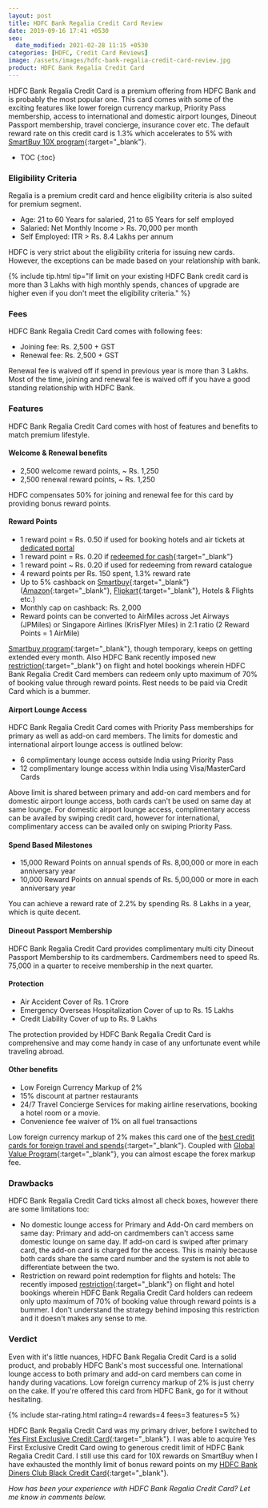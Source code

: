 ```yaml
---
layout: post
title: HDFC Bank Regalia Credit Card Review
date: 2019-09-16 17:41 +0530
seo:
  date_modified: 2021-02-28 11:15 +0530
categories: [HDFC, Credit Card Reviews]
image: /assets/images/hdfc-bank-regalia-credit-card-review.jpg
product: HDFC Bank Regalia Credit Card
---
```


HDFC Bank Regalia Credit Card is a premium offering from HDFC Bank and is probably the most popular one. This card comes with some of the exciting features like lower foreign currency markup, Priority Pass membership, access to international and domestic airport lounges, Dineout Passport membership, travel concierge, insurance cover etc. The default reward rate on this credit card is 1.3% which accelerates to 5% with [SmartBuy 10X program](/hdfc-smartbuy-10x-program-major-devaluation-from-june-2020/){:target="\_blank"}.

<!-- prettier-ignore -->
* TOC
{:toc}

### Eligibility Criteria

Regalia is a premium credit card and hence eligibility criteria is also suited for premium segment.

- Age: 21 to 60 Years for salaried, 21 to 65 Years for self employed
- Salaried: Net Monthly Income > Rs. 70,000 per month
- Self Employed: ITR > Rs. 8.4 Lakhs per annum

HDFC is very strict about the eligibility criteria for issuing new cards. However, the exceptions can be made based on your relationship with bank.

{% include tip.html tip="If limit on your existing HDFC Bank credit card is more than 3 Lakhs with high monthly spends, chances of upgrade are higher even if you don't meet the eligibility criteria." %}

### Fees

HDFC Bank Regalia Credit Card comes with following fees:

- Joining fee: Rs. 2,500 + GST
- Renewal fee: Rs. 2,500 + GST

Renewal fee is waived off if spend in previous year is more than 3 Lakhs. Most of the time, joining and renewal fee is waived off if you have a good standing relationship with HDFC Bank.

### Features

HDFC Bank Regalia Credit Card comes with host of features and benefits to match premium lifestyle.

#### Welcome & Renewal benefits

- 2,500 welcome reward points, ~ Rs. 1,250
- 2,500 renewal reward points, ~ Rs. 1,250

HDFC compensates 50% for joining and renewal fee for this card by providing bonus reward points.

#### Reward Points

- 1 reward point = Rs. 0.50 if used for booking hotels and air tickets at [dedicated portal](https://offers.smartbuy.hdfcbank.com/regalia)
- 1 reward point = Rs. 0.20 if [redeemed for cash](/redeem-hdfc-credit-card-reward-points-for-cash/){:target="\_blank"}
- 1 reward point ~ Rs. 0.20 if used for redeeming from reward catalogue
- 4 reward points per Rs. 150 spent, 1.3% reward rate
- Up to 5% cashback on [Smartbuy](/hdfc-smartbuy-10x-program-major-devaluation-from-june-2020/){:target="\_blank"} ([Amazon](https://l.cardinfo.in/amazon){:target="\_blank"}, [Flipkart](https://l.cardinfo.in/flipkart){:target="\_blank"}, Hotels & Flights etc.)
- Monthly cap on cashback: Rs. 2,000
- Reward points can be converted to AirMiles across Jet Airways (JPMiles) or Singapore Airlines (KrisFlyer Miles) in 2:1 ratio (2 Reward Points = 1 AirMile)

[Smartbuy program](/hdfc-smartbuy-10x-program-major-devaluation-from-june-2020/){:target="\_blank"}, though temporary, keeps on getting extended every month. Also HDFC Bank recently imposed new [restriction](/new-restriction-on-hdfc-bank-regalia-and-diners-clubmiles-credit-card-rewards-redemption/){:target="\_blank"} on flight and hotel bookings wherein HDFC Bank Regalia Credit Card members can redeem only upto maximum of 70% of booking value through reward points. Rest needs to be paid via Credit Card which is a bummer.

#### Airport Lounge Access

HDFC Bank Regalia Credit Card comes with Priority Pass memberships for primary as well as add-on card members. The limits for domestic and international airport lounge access is outlined below:

- 6 complimentary lounge access outside India using Priority Pass
- 12 complimentary lounge access within India using Visa/MasterCard Cards

Above limit is shared between primary and add-on card members and for domestic airport lounge access, both cards can't be used on same day at same lounge. For domestic airport lounge access, complimentary access can be availed by swiping credit card, however for international, complimentary access can be availed only on swiping Priority Pass.

#### Spend Based Milestones

- 15,000 Reward Points on annual spends of Rs. 8,00,000 or more in each anniversary year
- 10,000 Reward Points on annual spends of Rs. 5,00,000 or more in each anniversary year

You can achieve a reward rate of 2.2% by spending Rs. 8 Lakhs in a year, which is quite decent.

#### Dineout Passport Membership

HDFC Bank Regalia Credit Card provides complimentary multi city Dineout Passport Membership to its cardmembers. Cardmembers need to speed Rs. 75,000 in a quarter to receive membership in the next quarter.

#### Protection

- Air Accident Cover of Rs. 1 Crore
- Emergency Overseas Hospitalization Cover of up to Rs. 15 Lakhs
- Credit Liability Cover of up to Rs. 9 Lakhs

The protection provided by HDFC Bank Regalia Credit Card is comprehensive and may come handy in case of any unfortunate event while traveling abroad.

#### Other benefits

- Low Foreign Currency Markup of 2%
- 15% discount at partner restaurants
- 24/7 Travel Concierge Services for making airline reservations, booking a hotel room or a movie.
- Convenience fee waiver of 1% on all fuel transactions

Low foreign currency markup of 2% makes this card one of the [best credit cards for foreign travel and spends](/best-credit-cards-in-india-with-low-forex-currency-markup-for-international-travel-spends/){:target="\_blank"}. Coupled with [Global Value Program](/hdfc-global-value-program-everything-you-need-to-know/){:target="\_blank"}, you can almost escape the forex markup fee.

### Drawbacks

HDFC Bank Regalia Credit Card ticks almost all check boxes, however there are some limitations too:

- No domestic lounge access for Primary and Add-On card members on same day: Primary and add-on cardmembers can't access same domestic lounge on same day. If add-on card is swiped after primary card, the add-on card is charged for the access. This is mainly because both cards share the same card number and the system is not able to differentiate between the two.
- Restriction on reward point redemption for flights and hotels: The recently imposed [restriction](/new-restriction-on-hdfc-bank-regalia-and-diners-clubmiles-credit-card-rewards-redemption/){:target="\_blank"} on flight and hotel bookings wherein HDFC Bank Regalia Credit Card holders can redeem only upto maximum of 70% of booking value through reward points is a bummer. I don't understand the strategy behind imposing this restriction and it doesn't makes any sense to me.

### Verdict

Even with it's little nuances, HDFC Bank Regalia Credit Card is a solid product, and probably HDFC Bank's most successful one. International lounge access to both primary and add-on card members can come in handy during vacations. Low foreign currency markup of 2% is just cherry on the cake. If you're offered this card from HDFC Bank, go for it without hesitating.

{% include star-rating.html rating=4 rewards=4 fees=3 features=5 %}

HDFC Bank Regalia Credit Card was my primary driver, before I switched to [Yes First Exclusive Credit Card](/yes-first-exclusive-credit-card-review/){:target="\_blank"}. I was able to acquire Yes First Exclusive Credit Card owing to generous credit limit of HDFC Bank Regalia Credit Card. I still use this card for 10X rewards on SmartBuy when I have exhausted the monthly limit of bonus reward points on my [HDFC Bank Diners Club Black Credit Card](/hdfc-diners-club-black-credit-card-review/){:target="\_blank"}.

_How has been your experience with HDFC Bank Regalia Credit Card? Let me know in comments below._
